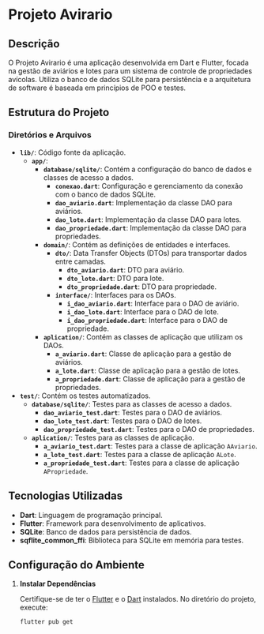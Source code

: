 # Projeto Avirario

## Descrição

O Projeto Avirario é uma aplicação desenvolvida em Dart e Flutter, focada na gestão de aviários e lotes para um sistema de controle de propriedades avícolas. Utiliza o banco de dados SQLite para persistência e a arquitetura de software é baseada em princípios de POO e testes.

## Estrutura do Projeto

### Diretórios e Arquivos

- **`lib/`**: Código fonte da aplicação.
  - **`app/`**:
    - **`database/sqlite/`**: Contém a configuração do banco de dados e classes de acesso a dados.
      - **`conexao.dart`**: Configuração e gerenciamento da conexão com o banco de dados SQLite.
      - **`dao_aviario.dart`**: Implementação da classe DAO para aviários.
      - **`dao_lote.dart`**: Implementação da classe DAO para lotes.
      - **`dao_propriedade.dart`**: Implementação da classe DAO para propriedades.
    - **`domain/`**: Contém as definições de entidades e interfaces.
      - **`dto/`**: Data Transfer Objects (DTOs) para transportar dados entre camadas.
        - **`dto_aviario.dart`**: DTO para aviário.
        - **`dto_lote.dart`**: DTO para lote.
        - **`dto_propriedade.dart`**: DTO para propriedade.
      - **`interface/`**: Interfaces para os DAOs.
        - **`i_dao_aviario.dart`**: Interface para o DAO de aviário.
        - **`i_dao_lote.dart`**: Interface para o DAO de lote.
        - **`i_dao_propriedade.dart`**: Interface para o DAO de propriedade.
    - **`aplication/`**: Contém as classes de aplicação que utilizam os DAOs.
      - **`a_aviario.dart`**: Classe de aplicação para a gestão de aviários.
      - **`a_lote.dart`**: Classe de aplicação para a gestão de lotes.
      - **`a_propriedade.dart`**: Classe de aplicação para a gestão de propriedades.
- **`test/`**: Contém os testes automatizados.
  - **`database/sqlite/`**: Testes para as classes de acesso a dados.
    - **`dao_aviario_test.dart`**: Testes para o DAO de aviários.
    - **`dao_lote_test.dart`**: Testes para o DAO de lotes.
    - **`dao_propriedade_test.dart`**: Testes para o DAO de propriedades.
  - **`aplication/`**: Testes para as classes de aplicação.
    - **`a_aviario_test.dart`**: Testes para a classe de aplicação `AAviario`.
    - **`a_lote_test.dart`**: Testes para a classe de aplicação `ALote`.
    - **`a_propriedade_test.dart`**: Testes para a classe de aplicação `APropriedade`.

## Tecnologias Utilizadas

- **Dart**: Linguagem de programação principal.
- **Flutter**: Framework para desenvolvimento de aplicativos.
- **SQLite**: Banco de dados para persistência de dados.
- **sqflite_common_ffi**: Biblioteca para SQLite em memória para testes.

## Configuração do Ambiente

1. **Instalar Dependências**

   Certifique-se de ter o [Flutter](https://flutter.dev/docs/get-started/install) e o [Dart](https://dart.dev/get-dart) instalados. No diretório do projeto, execute:

   ```bash
   flutter pub get
